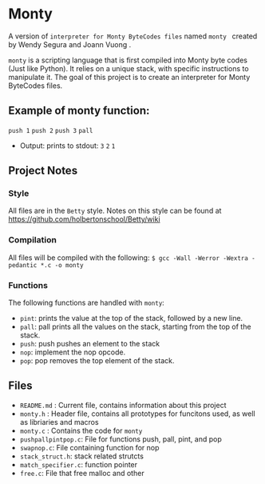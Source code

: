 # Monty
A version of `interpreter for Monty ByteCodes files` named `monty ` created by Wendy Segura and Joann Vuong .

`monty` is a scripting language that is first compiled into Monty byte codes (Just like Python). It relies on a unique stack, with specific instructions to manipulate it. The goal of this project is to create an interpreter for Monty ByteCodes files.


## Example of monty function:
 `push 1`
 `push 2`
 `push 3`
 `pall`

* Output: prints to stdout: 
 `3`
 `2`
 `1`

## Project Notes

### Style
All files are in the `Betty` style. Notes on this style can be found at https://github.com/holbertonschool/Betty/wiki

### Compilation
All files will be compiled with the following: `$ gcc -Wall -Werror -Wextra -pedantic *.c -o monty`

### Functions
The following functions are handled with `monty`:
* `pint`: prints the value at the top of the stack, followed by a new line.
* `pall`: pall prints all the values on the stack, starting from the top of the stack.
* `push`: push pushes an element to the stack
* `nop`: implement the nop opcode.
* `pop`: pop removes the top element of the stack.



## Files
* `README.md` : Current file, contains information about this project
* `monty.h` : Header file, contains all prototypes for funcitons used, as well as libriaries and macros
* `monty.c` : Contains the code for `monty`
* `pushpallpintpop.c`: File for functions push, pall, pint, and pop
* `swapnop.c`: File containing function for nop
* `stack_struct.h`: stack related strutcts
* `match_specifier.c`: function pointer
* `free.c`: File that free malloc and other 

